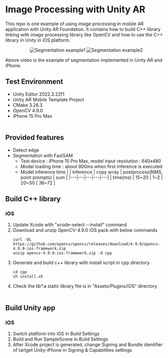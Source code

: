 # Image Processing with Unity AR
This repo is one example of using image processing in mobile AR application with Unity AR Foundation. It contains how to build C++ library linking with image processing library like OpenCV and how to use the C++ library in Unity in iOS platform.


<div align="center">
    <img src="samples/FastSAM-example1.gif" alt="Segmentation example1">
    <img src="samples/FastSAM-example2.gif" alt="Segmentation example2">
</div>

Above video is the example of segmentation implemented in Unity AR and iPhone.

## Test Environment
- Unity Editor 2022.3.22f1
- Unity AR Mobile Template Project
- CMake 3.26.3
- OpenCV 4.9.0
- iPhone 15 Pro Max
<br/><br>

## Provided features
- Detect edge
- Segmentation with FastSAM
    - Test device : iPhone 15 Pro Max, model input resolution : 640x480
    - Model loading time : about 900ms when first inference is executed
    - Model inference time
        | | inference | copy array | postprocess(NMS, point prompts) | sum |
        |---|---|---|---|---|
        | time(ms) | 15~20 | 1~2 | 20~50 | 36~72 |

## Build C++ library
### iOS
1. Update Xcode with "xcode-select --install" command
2. Download and unzip OpenCV-4.9.0 iOS pack with below commands
    ```
    curl -OL https://github.com/opencv/opencv/releases/download/4.9.0/opencv-4.9.0-ios-framework.zip
    unzip opencv-4.9.0-ios-framework.zip -d cpp
    ```
3. Generate and build c++ library with install script in cpp directory
    ```
    cd cpp
    sh install.sh
    ```
4. Check the lib*.a static library file is in "Assets/Plugins/iOS" directory
<br/><br>

## Build Unity app
### iOS
1. Switch platform into iOS in Build Settings
2. Build and Run SampleScene in Build Settings
3. After Xcode project is generated, change Signing and Bundle identifier of tartget Unity-iPhone in Signing & Capabilities settings
<br/><br>